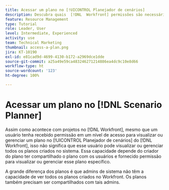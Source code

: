```yaml
---
title: Acessar um plano no [!UICONTROL Planejador de cenários]
description: Descubra quais  [!DNL  Workfront] permissões são necessárias para que os usuários acessem os planos no[!UICONTROL  Planejador de cenário].
feature: Resource Management
type: Tutorial
role: Leader, User
level: Intermediate, Experienced
activity: use
team: Technical Marketing
thumbnail: access-a-plan.png
jira: KT-10190
exl-id: e81cad9d-4699-4130-b172-a2969dce1dde
source-git-commit: a25a49e59ca483246271214886ea4dc9c10e8d66
workflow-type: ht
source-wordcount: '123'
ht-degree: 100%

---
```


# Acessar um plano no [!DNL Scenario Planner]

Assim como acontece com projetos no [!DNL Workfront], mesmo que um usuário tenha recebido permissão em um nível de acesso para visualizar ou gerenciar um plano no [!UICONTROL Planejador de cenários] do [!DNL Workfront], isso não significa que esse usuário pode visualizar ou gerenciar todos os planos criados no sistema. Essa capacidade depende do criador do plano ter compartilhado o plano com os usuários e fornecido permissão para visualizar ou gerenciar esse plano específico.

A grande diferença dos planos é que admins de sistema não têm a capacidade de ver todos os planos criados no Workfront. Os planos também precisam ser compartilhados com tais admins.
